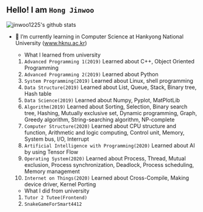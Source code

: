 ## Hello! I am `Hong Jinwoo`
![jinwoo1225's github stats](https://github-readme-stats.vercel.app/api?username=jinwoo1225)

- 🌱 I’m currently learning in Computer Science at Hankyong National University (www.hknu.ac.kr)
  - What I learned from university
  1. `Advanced Programming 1(2019)` Learned about C++, Object Oriented Programming
  2. `Advanced Programming 2(2019)` Learned about Python
  3. `System Programming(2019)` Learned about Linux, shell programming
  4. `Data Structure(2019)` Learned about List, Queue, Stack, Binary tree, Hash table
  5. `Data Science(2019)` Learned about Numpy, Pyplot, MatPlotLib
  6. `Algorithm(2019)` Learned about Sorting, Selection, Binary search tree, Hashing, Mutually exclusive set, Dynamic programming, Graph, Greedy algorithm, String-searching algorithm, NP-complete
  7. `Computer Structure(2020)` Learned about CPU structure and function, Arithmetic and logic computing, Control unit, Memory, System bus, I/O, Interrupt
  8. `Artificial Intelligence with Programming(2020)` Learned about AI by using Tensor Flow
  9. `Operating System(2020)` Learned about Process, Thread, Mutual exclusion, Process synchronization, Deadlock, Process scheduling, Memory management
  10. `Internet on Things(2020)` Learned about Cross-Compile, Making device driver, Kernel Porting
  
  - What I did from university
  1. `Tutor 2 Tutee(Frontend)`
  2. `SnakeGameForSmart4412`
  
<!--
**jinwoo1225/jinwoo1225** is a ✨ _special_ ✨ repository because its `README.md` (this file) appears on your GitHub profile.

Here are some ideas to get you started:

- 🔭 I’m currently working on ...

- 👯 I’m looking to collaborate on ...
- 🤔 I’m looking for help with ...
- 💬 Ask me about ...
- 📫 How to reach me: ...
- 😄 Pronouns: ...
- ⚡ Fun fact: ...
-->
